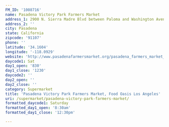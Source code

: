 ```yaml
---
FM_ID: '1008716'
name: Pasadena Victory Park Farmers Market
address_1: 2900 N. Sierra Madre Blvd between Paloma and Washington Avenues
address_2: ''
city: Pasadena
state: California
zipcode: '91107'
phone: ''
latitude: '34.1604'
longitude: '-118.0929'
website: 'http://www.pasadenafarmersmarket.org/pasadena_farmers_market_victory_park.html'
daycode1: Sat
day1_open: '830'
day1_close: '1230'
daycode2: ''
day2_open: ''
day2_close: ''
category: Supermarket
title: 'Pasadena Victory Park Farmers Market, Food Oasis Los Angeles'
uri: /supermarket/pasadena-victory-park-farmers-market/
formatted_daycode1: Saturday
formatted_day1_open: '8:30am'
formatted_day1_close: '12:30pm'

---
```

